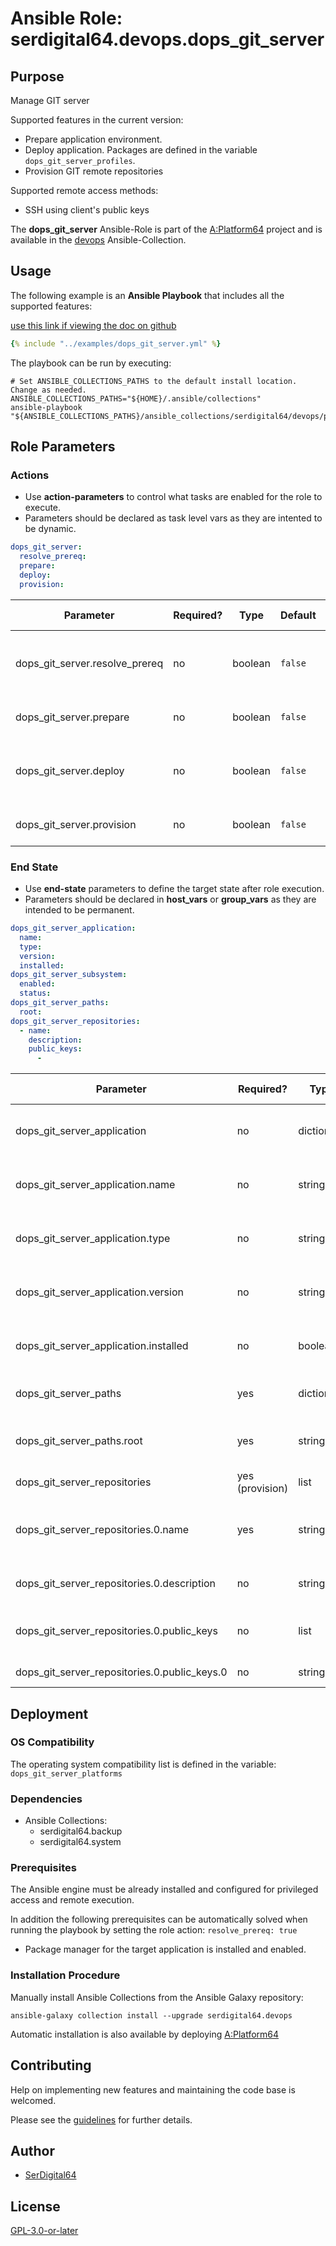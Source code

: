 # Ansible Role: serdigital64.devops.dops_git_server

## Purpose

Manage GIT server

Supported features in the current version:

- Prepare application environment.
- Deploy application. Packages are defined in the variable `dops_git_server_profiles`.
- Provision GIT remote repositories

Supported remote access methods:

- SSH using client's public keys

The **dops_git_server** Ansible-Role is part of the [A:Platform64](https://github.com/serdigital64/aplatform64) project and is available in the [devops](https://aplatform64.readthedocs.io/en/latest/collections/devops) Ansible-Collection.

## Usage

The following example is an **Ansible Playbook** that includes all the supported features:

[use this link if viewing the doc on github](https://github.com/aplatform64/devops/blob/main/playbooks/dops_git_server.yml)

```yaml
{% include "../examples/dops_git_server.yml" %}
```

The playbook can be run by executing:

```shell
# Set ANSIBLE_COLLECTIONS_PATHS to the default install location. Change as needed.
ANSIBLE_COLLECTIONS_PATHS="${HOME}/.ansible/collections"
ansible-playbook "${ANSIBLE_COLLECTIONS_PATHS}/ansible_collections/serdigital64/devops/playbooks/dops_git_server.yml"
```

## Role Parameters

### Actions

- Use **action-parameters** to control what tasks are enabled for the role to execute.
- Parameters should be declared as task level vars as they are intented to be dynamic.

```yaml
dops_git_server:
  resolve_prereq:
  prepare:
  deploy:
  provision:
```

| Parameter                      | Required? | Type    | Default | Purpose / Value                             |
| ------------------------------ | --------- | ------- | ------- | ------------------------------------------- |
| dops_git_server.resolve_prereq | no        | boolean | `false` | Enable automatic resolution of prequisites  |
| dops_git_server.prepare        | no        | boolean | `false` | Enable environment preparation              |
| dops_git_server.deploy         | no        | boolean | `false` | Enable installation of application packages |
| dops_git_server.provision      | no        | boolean | `false` | Enable repositories provisioning            |

### End State

- Use **end-state** parameters to define the target state after role execution.
- Parameters should be declared in **host_vars** or **group_vars** as they are intended to be permanent.

```yaml
dops_git_server_application:
  name:
  type:
  version:
  installed:
dops_git_server_subsystem:
  enabled:
  status:
dops_git_server_paths:
  root:
dops_git_server_repositories:
  - name:
    description:
    public_keys:
      -
```

| Parameter                                    | Required?       | Type       | Default      | Purpose / Value                                |
| -------------------------------------------- | --------------- | ---------- | ------------ | ---------------------------------------------- |
| dops_git_server_application                  | no              | dictionary |              | Set application package end state              |
| dops_git_server_application.name             | no              | string     | `"git"`      | Select application package name                |
| dops_git_server_application.type             | no              | string     | `"distro"`   | Select application package type                |
| dops_git_server_application.version          | no              | string     | `"latest"`   | Select application package version             |
| dops_git_server_application.installed        | no              | boolean    | `true`       | Set application package end state              |
| dops_git_server_paths                        | yes             | dictionary |              | Set application paths                          |
| dops_git_server_paths.root                   | yes             | string     | `"/srv/git"` | Base directory for GIT repositories            |
| dops_git_server_repositories                 | yes (provision) | list       |              | Define GIT repositories                        |
| dops_git_server_repositories.0.name          | yes             | string     |              | Set repository name. Valid chars: a-zA-Z0-9\_- |
| dops_git_server_repositories.0.description   | no              | string     |              | Set repository description                     |
| dops_git_server_repositories.0.public_keys   | no              | list       |              | List of client's SSH public keys               |
| dops_git_server_repositories.0.public_keys.0 | no              | string     |              | SSH Public key content                         |

## Deployment

### OS Compatibility

The operating system compatibility list is defined in the variable: `dops_git_server_platforms`

### Dependencies

- Ansible Collections:
  - serdigital64.backup
  - serdigital64.system

### Prerequisites

The Ansible engine must be already installed and configured for privileged access and remote execution.

In addition the following prerequisites can be automatically solved when running the playbook by setting the role action: `resolve_prereq: true`

- Package manager for the target application is installed and enabled.

### Installation Procedure

Manually install Ansible Collections from the Ansible Galaxy repository:

```shell
ansible-galaxy collection install --upgrade serdigital64.devops
```

Automatic installation is also available by deploying [A:Platform64](https://aplatform64.readthedocs.io/en/latest/#deployment)

## Contributing

Help on implementing new features and maintaining the code base is welcomed.

Please see the [guidelines](https://aplatform64.readthedocs.io/en/latest/contributing/CONTRIBUTING) for further details.

## Author

- [SerDigital64](https://serdigital64.github.io/)

## License

[GPL-3.0-or-later](https://www.gnu.org/licenses/gpl-3.0.txt)
